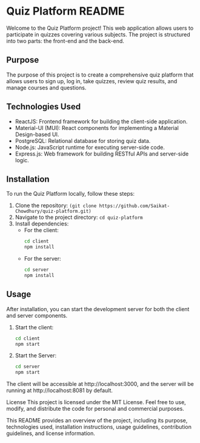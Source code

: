 # Quiz Platform README

Welcome to the Quiz Platform project! This web application allows users to participate in quizzes covering various subjects. The project is structured into two parts: the front-end and the back-end.

## Purpose

The purpose of this project is to create a comprehensive quiz platform that allows users to sign up, log in, take quizzes, review quiz results, and manage courses and questions.

## Technologies Used

- ReactJS: Frontend framework for building the client-side application.
- Material-UI (MUI): React components for implementing a Material Design-based UI.
- PostgreSQL: Relational database for storing quiz data.
- Node.js: JavaScript runtime for executing server-side code.
- Express.js: Web framework for building RESTful APIs and server-side logic.

## Installation

To run the Quiz Platform locally, follow these steps:

1. Clone the repository: `(git clone https://github.com/Saikat-Chowdhury/quiz-platform.git)`
2. Navigate to the project directory: `cd quiz-platform`
3. Install dependencies:
   - For the client:
     ```bash
     cd client
     npm install
     ```
   - For the server:
     ```bash
     cd server
     npm install
     ```

## Usage

After installation, you can start the development server for both the client and server components.

1. Start the client:
   ```bash
   cd client
   npm start
    ```
2. Start the Server:
    ```bash
    cd server
    npm start
    ```

The client will be accessible at http://localhost:3000, and the server will be running at http://localhost:8081 by default.

License
This project is licensed under the MIT License. Feel free to use, modify, and distribute the code for personal and commercial purposes.

This README provides an overview of the project, including its purpose, technologies used, installation instructions, usage guidelines, contribution guidelines, and license information.
